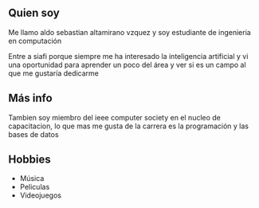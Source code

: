 ## Quien soy
Me llamo aldo sebastian altamirano vzquez y soy estudiante de ingenieria en computación

Entre a siafi porque siempre me ha interesado la inteligencia 
artificial y vi una oportunidad para aprender un poco del área y ver
si es un campo al que me gustaría dedicarme

## Más info
Tambien soy miembro del ieee computer society en el nucleo de capacitacion, lo que mas 
me gusta de la carrera es la programación y las bases de datos

## Hobbies
* Música 
* Peliculas
* Videojuegos
